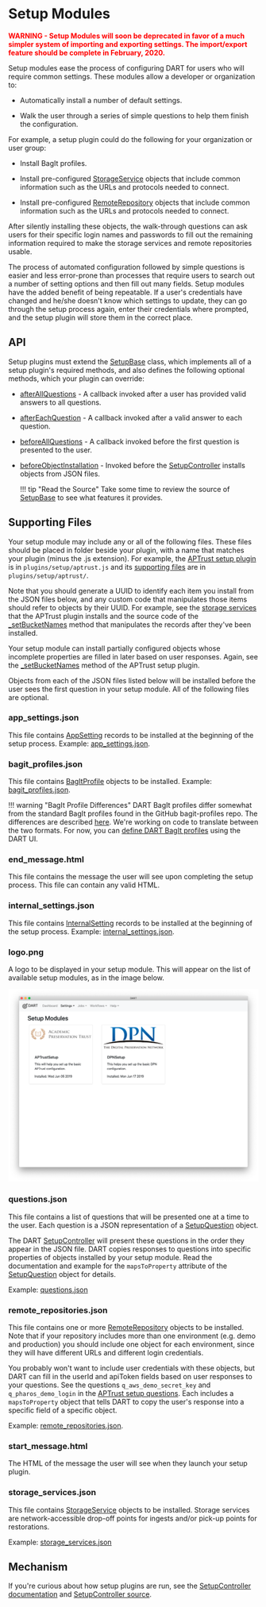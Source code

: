 # Setup Modules

<p style="font-weight:bold;color:red;">WARNING - Setup Modules will soon be deprecated in favor of a much simpler system of importing and exporting settings. The import/export feature should be complete in February, 2020.</p>

Setup modules ease the process of configuring DART for users who will require common settings. These modules allow a developer or organization to:

* Automatically install a number of default settings.

* Walk the user through a series of simple questions to help them finish the configuration.

For example, a setup plugin could do the following for your organization or user group:

* Install BagIt profiles.

* Install pre-configured [StorageService](../../users/settings/storage_services.md) objects that include common information such as the URLs and protocols needed to connect.

* Install pre-configured [RemoteRepository](../../users/settings/remote_repositories.md) objects that include common information such as the URLs and protocols needed to connect.

After silently installing these objects, the walk-through questions can ask users for their specific login names and passwords to fill out the remaining information required to make the storage services and remote repositories usable.

The process of automated configuration followed by simple questions is easier and less error-prone than processes that require users to search out a number of setting options and then fill out many fields. Setup modules have the added benefit of being repeatable. If a user's credentials have changed and he/she doesn't know which settings to update, they can go through the setup process again, enter their credentials where prompted, and the setup plugin will store them in the correct place.

## API

Setup plugins must extend the [SetupBase](https://aptrust.github.io/dart/SetupBase.html) class, which implements all of a setup plugin's required methods, and also defines the following optional methods, which your plugin can override:

* [afterAllQuestions](https://aptrust.github.io/dart/SetupBase.html#afterAllQuestions) - A callback invoked after a user has provided valid answers to all questions.

* [afterEachQuestion](https://aptrust.github.io/dart/SetupBase.html#afterEachQuestion) - A callback invoked after a valid answer to each question.

* [beforeAllQuestions](https://aptrust.github.io/dart/SetupBase.html#beforeAllQuestions) - A callback invoked before the first question is presented to the user.

* [beforeObjectInstallation](https://aptrust.github.io/dart/SetupBase.html#beforeObjectInstallation) - Invoked before the [SetupController](https://aptrust.github.io/dart/SetupController.html) installs objects from JSON files.

    !!! tip "Read the Source"
        Take some time to review the source of [SetupBase](https://github.com/APTrust/dart/blob/master/plugins/setup/setup_base.js) to see what features it provides.

## Supporting Files

Your setup module may include any or all of the following files. These files should be placed in folder beside your plugin, with a name that matches your plugin (minus the .js extension). For example, the [APTrust setup plugin](https://github.com/APTrust/dart/blob/master/plugins/setup/aptrust.js) is in `plugins/setup/aptrust.js` and its [supporting files](https://github.com/APTrust/dart/tree/master/plugins/setup/aptrust) are in `plugins/setup/aptrust/`.

Note that you should generate a UUID to identify each item you install from the JSON files below, and any custom code that manipulates those items should refer to objects by their UUID. For example, see the [storage services](https://github.com/APTrust/dart/blob/master/plugins/setup/aptrust/storage_services.json) that the APTrust plugin installs and the source code of the [_setBucketNames](https://github.com/APTrust/dart/blob/master/plugins/setup/aptrust.js) method that manipulates the records after they've been installed.

Your setup module can install partially configured objects whose incomplete properties are filled in later based on user responses. Again, see the [_setBucketNames](https://github.com/APTrust/dart/blob/master/plugins/setup/aptrust.js) method of the APTrust setup plugin.

Objects from each of the JSON files listed below will be installed before the user sees the first question in your setup module. All of the following files are optional.

### app_settings.json

This file contains [AppSetting](https://aptrust.github.io/dart/AppSetting.html) records to be installed at the beginning of the setup process. Example: [app_settings.json](https://github.com/APTrust/dart/blob/master/plugins/setup/aptrust/app_settings.json).

### bagit_profiles.json

This file contains [BagItProfile](https://aptrust.github.io/dart/BagItProfile.html) objects to be installed. Example: [bagit_profiles.json](https://github.com/APTrust/dart/blob/master/plugins/setup/aptrust/bagit_profiles.json).

!!! warning "BagIt Profile Differences"
    DART BagIt profiles differ somewhat from the standard BagIt profiles found in the GitHub bagit-profiles repo. The differences are described [here](../../users/bagit/index.md). We're working on code to translate between the two formats. For now, you can [define DART BagIt profiles](../../users/bagit/creating/) using the DART UI.

### end_message.html

This file contains the message the user will see upon completing the setup process. This file can contain any valid HTML.

### internal_settings.json

This file contains [InternalSetting](https://aptrust.github.io/dart/InternalSetting.html) records to be installed at the beginning of the setup process. Example: [internal_settings.json](https://github.com/APTrust/dart/blob/master/plugins/setup/aptrust/internal_settings.json).

### logo.png

A logo to be displayed in your setup module. This will appear on the list of available setup modules, as in the image below.

![List of setup modules](../../img/setup/list.png)

### questions.json

This file contains a list of questions that will be presented one at a time to the user. Each question is a JSON representation of a [SetupQuestion](https://aptrust.github.io/dart/SetupQuestion.html) object.

The DART [SetupController](https://aptrust.github.io/dart/SetupController.html) will present these questions in the order they appear in the JSON file. DART copies responses to questions into specific properties of objects installed by your setup module. Read the documentation and example for the `mapsToProperty` attribute of the [SetupQuestion](https://aptrust.github.io/dart/SetupQuestion.html) object for details.

Example: [questions.json](https://github.com/APTrust/dart/blob/master/plugins/setup/aptrust/questions.json)

### remote_repositories.json

This file contains one or more [RemoteRepository](https://aptrust.github.io/dart/RemoteRepository.html) objects to be installed. Note that if your repository includes more than one environment (e.g. demo and production) you should include one object for each environment, since they will have different URLs and different login credentials.

You probably won't want to include user credentials with these objects, but DART can fill in the userId and apiToken fields based on user responses to your questions. See the questions `q_aws_demo_secret_key` and `q_pharos_demo_login` in the [APTrust setup questions](https://github.com/APTrust/dart/blob/master/plugins/setup/aptrust/questions.json). Each includes a `mapsToProperty` object that tells DART to copy the user's response into a specific field of a specific object.

Example: [remote_repositories.json](https://github.com/APTrust/dart/blob/master/plugins/setup/aptrust/remote_repositories.json).

### start_message.html

The HTML of the message the user will see when they launch your setup plugin.

### storage_services.json

This file contains [StorageService](https://aptrust.github.io/dart/StorageService.html) objects to be installed. Storage services are network-accessible drop-off points for ingests and/or pick-up points for restorations.

Example: [storage_services.json](https://github.com/APTrust/dart/blob/master/plugins/setup/aptrust/storage_services.json)

## Mechanism

If you're curious about how setup plugins are run, see the [SetupController documentation](https://aptrust.github.io/dart/SetupController.html) and [SetupController source](https://github.com/APTrust/dart/blob/master/ui/controllers/setup_controller.js).
